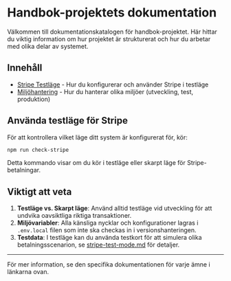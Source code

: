 # Handbok-projektets dokumentation

Välkommen till dokumentationskatalogen för handbok-projektet. Här hittar du viktig information om hur projektet är strukturerat och hur du arbetar med olika delar av systemet.

## Innehåll

- [Stripe Testläge](./stripe-test-mode.md) - Hur du konfigurerar och använder Stripe i testläge
- [Miljöhantering](./environment-switching.md) - Hur du hanterar olika miljöer (utveckling, test, produktion)

## Använda testläge för Stripe

För att kontrollera vilket läge ditt system är konfigurerat för, kör:

```bash
npm run check-stripe
```

Detta kommando visar om du kör i testläge eller skarpt läge för Stripe-betalningar.

## Viktigt att veta

1. **Testläge vs. Skarpt läge**: Använd alltid testläge vid utveckling för att undvika oavsiktliga riktiga transaktioner.
2. **Miljövariabler**: Alla känsliga nycklar och konfigurationer lagras i `.env.local` filen som inte ska checkas in i versionshanteringen.
3. **Testdata**: I testläge kan du använda testkort för att simulera olika betalningsscenarion, se [stripe-test-mode.md](./stripe-test-mode.md) för detaljer.

---

För mer information, se den specifika dokumentationen för varje ämne i länkarna ovan. 